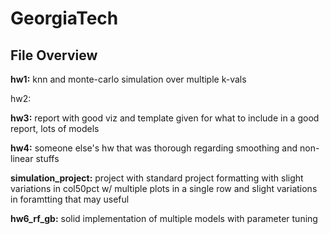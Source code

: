 # GeorgiaTech

## File Overview

**hw1:** knn and monte-carlo simulation over multiple k-vals

hw2: 

**hw3:** report with good viz and template given for what to include in a good report, lots of models

**hw4:** someone else's hw that was thorough regarding smoothing and non-linear stuffs

**simulation_project:** project with standard project formatting with slight variations in col50pct w/ multiple plots in a single row and slight variations in foramtting that may useful

**hw6_rf_gb:** solid implementation of multiple models with parameter tuning
